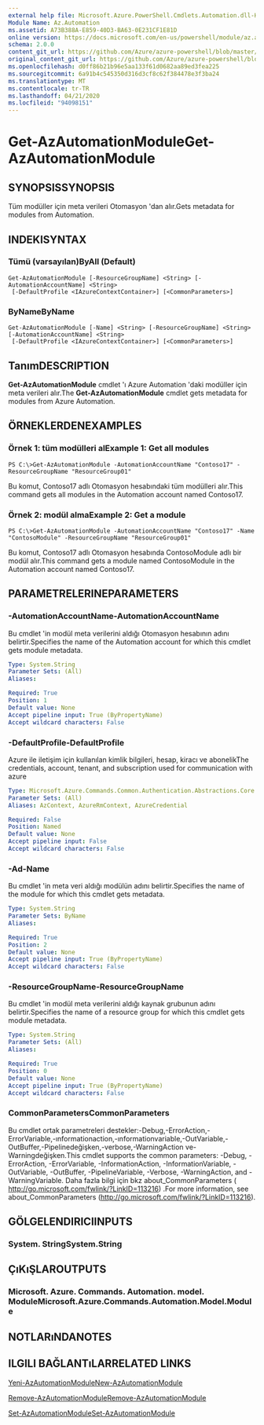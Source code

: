 ```yaml
---
external help file: Microsoft.Azure.PowerShell.Cmdlets.Automation.dll-Help.xml
Module Name: Az.Automation
ms.assetid: A73B388A-E859-40D3-BA63-0E231CF1E81D
online version: https://docs.microsoft.com/en-us/powershell/module/az.automation/get-azautomationmodule
schema: 2.0.0
content_git_url: https://github.com/Azure/azure-powershell/blob/master/src/Automation/Automation/help/Get-AzAutomationModule.md
original_content_git_url: https://github.com/Azure/azure-powershell/blob/master/src/Automation/Automation/help/Get-AzAutomationModule.md
ms.openlocfilehash: d0ff86b21b96e5aa133f61d0682aa89ed3fea225
ms.sourcegitcommit: 6a91b4c545350d316d3cf8c62f384478e3f3ba24
ms.translationtype: MT
ms.contentlocale: tr-TR
ms.lasthandoff: 04/21/2020
ms.locfileid: "94098151"
---
```

# <span data-ttu-id="64ee5-101">Get-AzAutomationModule</span><span class="sxs-lookup"><span data-stu-id="64ee5-101">Get-AzAutomationModule</span></span>

## <span data-ttu-id="64ee5-102">SYNOPSIS</span><span class="sxs-lookup"><span data-stu-id="64ee5-102">SYNOPSIS</span></span>
<span data-ttu-id="64ee5-103">Tüm modüller için meta verileri Otomasyon 'dan alır.</span><span class="sxs-lookup"><span data-stu-id="64ee5-103">Gets metadata for modules from Automation.</span></span>

## <span data-ttu-id="64ee5-104">INDEKI</span><span class="sxs-lookup"><span data-stu-id="64ee5-104">SYNTAX</span></span>

### <span data-ttu-id="64ee5-105">Tümü (varsayılan)</span><span class="sxs-lookup"><span data-stu-id="64ee5-105">ByAll (Default)</span></span>
```
Get-AzAutomationModule [-ResourceGroupName] <String> [-AutomationAccountName] <String>
 [-DefaultProfile <IAzureContextContainer>] [<CommonParameters>]
```

### <span data-ttu-id="64ee5-106">ByName</span><span class="sxs-lookup"><span data-stu-id="64ee5-106">ByName</span></span>
```
Get-AzAutomationModule [-Name] <String> [-ResourceGroupName] <String> [-AutomationAccountName] <String>
 [-DefaultProfile <IAzureContextContainer>] [<CommonParameters>]
```

## <span data-ttu-id="64ee5-107">Tanım</span><span class="sxs-lookup"><span data-stu-id="64ee5-107">DESCRIPTION</span></span>
<span data-ttu-id="64ee5-108">**Get-AzAutomationModule** cmdlet 'ı Azure Automation 'daki modüller için meta verileri alır.</span><span class="sxs-lookup"><span data-stu-id="64ee5-108">The **Get-AzAutomationModule** cmdlet gets metadata for modules from Azure Automation.</span></span>

## <span data-ttu-id="64ee5-109">ÖRNEKLERDEN</span><span class="sxs-lookup"><span data-stu-id="64ee5-109">EXAMPLES</span></span>

### <span data-ttu-id="64ee5-110">Örnek 1: tüm modülleri al</span><span class="sxs-lookup"><span data-stu-id="64ee5-110">Example 1: Get all modules</span></span>
```
PS C:\>Get-AzAutomationModule -AutomationAccountName "Contoso17" -ResourceGroupName "ResourceGroup01"
```

<span data-ttu-id="64ee5-111">Bu komut, Contoso17 adlı Otomasyon hesabındaki tüm modülleri alır.</span><span class="sxs-lookup"><span data-stu-id="64ee5-111">This command gets all modules in the Automation account named Contoso17.</span></span>

### <span data-ttu-id="64ee5-112">Örnek 2: modül alma</span><span class="sxs-lookup"><span data-stu-id="64ee5-112">Example 2: Get a module</span></span>
```
PS C:\>Get-AzAutomationModule -AutomationAccountName "Contoso17" -Name "ContosoModule" -ResourceGroupName "ResourceGroup01"
```

<span data-ttu-id="64ee5-113">Bu komut, Contoso17 adlı Otomasyon hesabında ContosoModule adlı bir modül alır.</span><span class="sxs-lookup"><span data-stu-id="64ee5-113">This command gets a module named ContosoModule in the Automation account named Contoso17.</span></span>

## <span data-ttu-id="64ee5-114">PARAMETRELERINE</span><span class="sxs-lookup"><span data-stu-id="64ee5-114">PARAMETERS</span></span>

### <span data-ttu-id="64ee5-115">-AutomationAccountName</span><span class="sxs-lookup"><span data-stu-id="64ee5-115">-AutomationAccountName</span></span>
<span data-ttu-id="64ee5-116">Bu cmdlet 'in modül meta verilerini aldığı Otomasyon hesabının adını belirtir.</span><span class="sxs-lookup"><span data-stu-id="64ee5-116">Specifies the name of the Automation account for which this cmdlet gets module metadata.</span></span>

```yaml
Type: System.String
Parameter Sets: (All)
Aliases:

Required: True
Position: 1
Default value: None
Accept pipeline input: True (ByPropertyName)
Accept wildcard characters: False
```

### <span data-ttu-id="64ee5-117">-DefaultProfile</span><span class="sxs-lookup"><span data-stu-id="64ee5-117">-DefaultProfile</span></span>
<span data-ttu-id="64ee5-118">Azure ile iletişim için kullanılan kimlik bilgileri, hesap, kiracı ve abonelik</span><span class="sxs-lookup"><span data-stu-id="64ee5-118">The credentials, account, tenant, and subscription used for communication with azure</span></span>

```yaml
Type: Microsoft.Azure.Commands.Common.Authentication.Abstractions.Core.IAzureContextContainer
Parameter Sets: (All)
Aliases: AzContext, AzureRmContext, AzureCredential

Required: False
Position: Named
Default value: None
Accept pipeline input: False
Accept wildcard characters: False
```

### <span data-ttu-id="64ee5-119">-Ad</span><span class="sxs-lookup"><span data-stu-id="64ee5-119">-Name</span></span>
<span data-ttu-id="64ee5-120">Bu cmdlet 'in meta veri aldığı modülün adını belirtir.</span><span class="sxs-lookup"><span data-stu-id="64ee5-120">Specifies the name of the module for which this cmdlet gets metadata.</span></span>

```yaml
Type: System.String
Parameter Sets: ByName
Aliases:

Required: True
Position: 2
Default value: None
Accept pipeline input: True (ByPropertyName)
Accept wildcard characters: False
```

### <span data-ttu-id="64ee5-121">-ResourceGroupName</span><span class="sxs-lookup"><span data-stu-id="64ee5-121">-ResourceGroupName</span></span>
<span data-ttu-id="64ee5-122">Bu cmdlet 'in modül meta verilerini aldığı kaynak grubunun adını belirtir.</span><span class="sxs-lookup"><span data-stu-id="64ee5-122">Specifies the name of a resource group for which this cmdlet gets module metadata.</span></span>

```yaml
Type: System.String
Parameter Sets: (All)
Aliases:

Required: True
Position: 0
Default value: None
Accept pipeline input: True (ByPropertyName)
Accept wildcard characters: False
```

### <span data-ttu-id="64ee5-123">CommonParameters</span><span class="sxs-lookup"><span data-stu-id="64ee5-123">CommonParameters</span></span>
<span data-ttu-id="64ee5-124">Bu cmdlet ortak parametreleri destekler:-Debug,-ErrorAction,-ErrorVariable,-ınformationaction,-ınformationvariable,-OutVariable,-OutBuffer,-Pipelinedeğişken,-verbose,-WarningAction ve-Warningdeğişken.</span><span class="sxs-lookup"><span data-stu-id="64ee5-124">This cmdlet supports the common parameters: -Debug, -ErrorAction, -ErrorVariable, -InformationAction, -InformationVariable, -OutVariable, -OutBuffer, -PipelineVariable, -Verbose, -WarningAction, and -WarningVariable.</span></span> <span data-ttu-id="64ee5-125">Daha fazla bilgi için bkz about_CommonParameters ( http://go.microsoft.com/fwlink/?LinkID=113216) .</span><span class="sxs-lookup"><span data-stu-id="64ee5-125">For more information, see about_CommonParameters (http://go.microsoft.com/fwlink/?LinkID=113216).</span></span>

## <span data-ttu-id="64ee5-126">GÖLGELENDIRICI</span><span class="sxs-lookup"><span data-stu-id="64ee5-126">INPUTS</span></span>

### <span data-ttu-id="64ee5-127">System. String</span><span class="sxs-lookup"><span data-stu-id="64ee5-127">System.String</span></span>

## <span data-ttu-id="64ee5-128">ÇıKıŞLAR</span><span class="sxs-lookup"><span data-stu-id="64ee5-128">OUTPUTS</span></span>

### <span data-ttu-id="64ee5-129">Microsoft. Azure. Commands. Automation. model. Module</span><span class="sxs-lookup"><span data-stu-id="64ee5-129">Microsoft.Azure.Commands.Automation.Model.Module</span></span>

## <span data-ttu-id="64ee5-130">NOTLARıNDA</span><span class="sxs-lookup"><span data-stu-id="64ee5-130">NOTES</span></span>

## <span data-ttu-id="64ee5-131">ILGILI BAĞLANTıLAR</span><span class="sxs-lookup"><span data-stu-id="64ee5-131">RELATED LINKS</span></span>

[<span data-ttu-id="64ee5-132">Yeni-AzAutomationModule</span><span class="sxs-lookup"><span data-stu-id="64ee5-132">New-AzAutomationModule</span></span>](./New-AzAutomationModule.md)

[<span data-ttu-id="64ee5-133">Remove-AzAutomationModule</span><span class="sxs-lookup"><span data-stu-id="64ee5-133">Remove-AzAutomationModule</span></span>](./Remove-AzAutomationModule.md)

[<span data-ttu-id="64ee5-134">Set-AzAutomationModule</span><span class="sxs-lookup"><span data-stu-id="64ee5-134">Set-AzAutomationModule</span></span>](./Set-AzAutomationModule.md)


